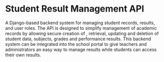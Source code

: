 # Student Result Management API

A Django-based backend system for managing student records, results, and user roles.
The API is designed  to simplify management of academic records by allowing secure creation of , retrieval, updating and deletion of student data, subjects, grades and performance results.
This backend system can be integrated into the school portal to give teachers and administrators an easy way to manage results while students can access their own results.

